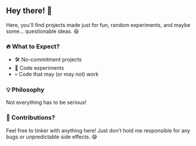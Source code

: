 ## Hey there! 👀

Here, you'll find projects made just for fun, random experiments, and maybe some... questionable ideas. 😆

### 🔥 What to Expect?
- 🛠️ No-commitment projects
- 🤖 Code experiments
- 💀 Code that may (or may not) work

### 💡 Philosophy
Not everything has to be serious!

### 🤝 Contributions?
Feel free to tinker with anything here! Just don’t hold me responsible for any bugs or unpredictable side effects. 😅
